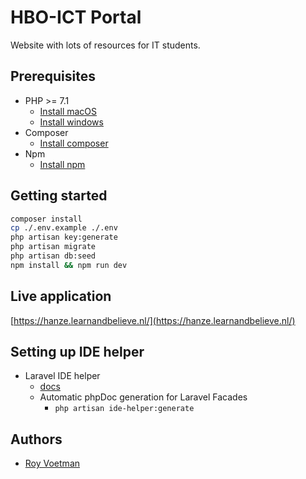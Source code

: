 # HBO-ICT Portal
Website with lots of resources for IT students. 

## Prerequisites
- PHP >= 7.1
    - [Install macOS](http://php.net/manual/en/install.macosx.php)
    - [Install windows](http://php.net/manual/en/install.windows.php)
- Composer
    - [Install composer](https://getcomposer.org/download/)
- Npm
    - [Install npm](https://www.npmjs.com/get-npm)

## Getting started

```bash
composer install
cp ./.env.example ./.env
php artisan key:generate
php artisan migrate
php artisan db:seed
npm install && npm run dev
```

## Live application

[https://hanze.learnandbelieve.nl/](https://hanze.learnandbelieve.nl/)

## Setting up IDE helper
* Laravel IDE helper
    * [docs](https://github.com/barryvdh/laravel-ide-helper)
    * Automatic phpDoc generation for Laravel Facades
        * `php artisan ide-helper:generate`

## Authors
* [Roy Voetman](https://www.royvoetman.nl)
